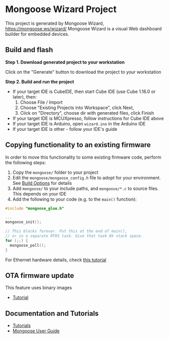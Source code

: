 # Mongoose Wizard Project

This project is generated by Mongoose Wizard, https://mongoose.ws/wizard/
Mongoose Wizard is a visual Web dashboard builder for embedded devices.

## Build and flash

**Step 1. Download generated project to your workstation**

Click on the "Generate" button to download the project to your workstation

**Step 2. Build and run the project**
- If your target IDE is CubeIDE, then start Cube IDE (use Cube 1.16.0 or later), then:
  1. Choose File / Import
  2. Choose "Existing Projects into Workspace", click Next,
  3. Click on "Directory", choose dir with generated files, click Finish
- If your target IDE is MCUXpresso, follow instructions for Cube IDE above
- If your target IDE is Arduino, open `wizard.ino` in the Arduino IDE
- If your target IDE is other - follow your IDE's guide

## Copying functionality to an existing firmware

In order to move this functionality to some existing firmware code, perform
the following steps:
1. Copy the `mongoose/` folder to your project
2. Edit the `mongoose/mongoose_config.h` file to adopt for your environment.
   See [Build Options](https://mongoose.ws/documentation/#build-options)
   for details
3. Add `mongoose/` to your include paths, and `mongoose/*.c` to source files.
   This depends on your IDE
4. Add the following to your code (e.g. to the `main()` function):

```c
#include "mongoose_glue.h"

...
mongoose_init();

// This blocks forever. Put this at the end of main(),
// or in a separate RTOS task. Give that task 8k stack space.
for (;;) {
  mongoose_poll();
}
```

For Ethernet hardware details, check [this tutorial](https://mongoose.ws/documentation/tutorials/hardware/)

## OTA firmware update

This feature uses binary images
- [Tutorial](https://mongoose.ws/documentation/tutorials/firmware-update/)

## Documentation and Tutorials

- [Tutorials](https://mongoose.ws/documentation/#tutorials)
- [Mongoose User Guide](https://mongoose.ws/documentation/)
